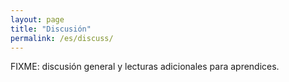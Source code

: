 ```yaml
---
layout: page
title: "Discusión"
permalink: /es/discuss/
---
```

FIXME: discusión general y lecturas adicionales para aprendices.

